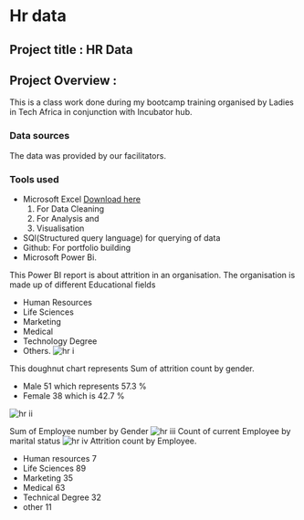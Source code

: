 # Hr data

## Project title : HR Data
## Project Overview :
This is a class work done during my bootcamp training organised by Ladies in Tech Africa in conjunction with Incubator hub.
 

### Data sources 
The data was provided by our facilitators.
### Tools used
- Microsoft Excel [Download here](https://www.Microsoft.com)
  1)  For Data Cleaning
  2)  For Analysis and
  3)  Visualisation 
- SQl(Structured query language) for querying of data 
- Github: For portfolio building 
- Microsoft Power Bi.
 

This Power BI report is about attrition in an organisation. 
The organisation is made up of different Educational fields 
  - Human Resources
  - Life Sciences
  - Marketing
  - Medical
  - Technology Degree
  - Others. 
![hr i](https://github.com/user-attachments/assets/a67eac15-1d7a-412b-bd8c-4b697f4298ee)

This doughnut chart represents Sum of attrition count by gender. 
   - Male 51 which represents 57.3 %
   - Female 38 which is 42.7 %

![hr ii](https://github.com/user-attachments/assets/3d14943e-0593-43b7-ac54-f7165384ec93)

Sum of Employee number by Gender
![hr iii](https://github.com/user-attachments/assets/7c713c26-c33d-4e4d-9586-aaab093e774b)
Count of current Employee by marital status 
![hr iv](https://github.com/user-attachments/assets/53277e6a-e60c-47a6-b2c9-0383b0651979)
Attrition count by Employee. 
  - Human resources 7
  - Life Sciences  89
  - Marketing 35
  - Medical 63
  - Technical Degree 32
  - other 11
